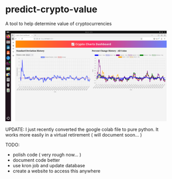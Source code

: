 # predict-crypto-value
A tool to help determine value of cryptocurrencies


![Example Image](https://raw.githubusercontent.com/jim-cassidy/predict-crypto-value/main/screenshots/predict-crypto-screen1.png)


UPDATE:
    I just recently converted the google colab file to pure python.
It works more easily in a virtual retirement ( will document soon... )

TODO:
- polish code ( very rough now... )
- document code better
- use kron job and update database
- create a website to access this anywhere
